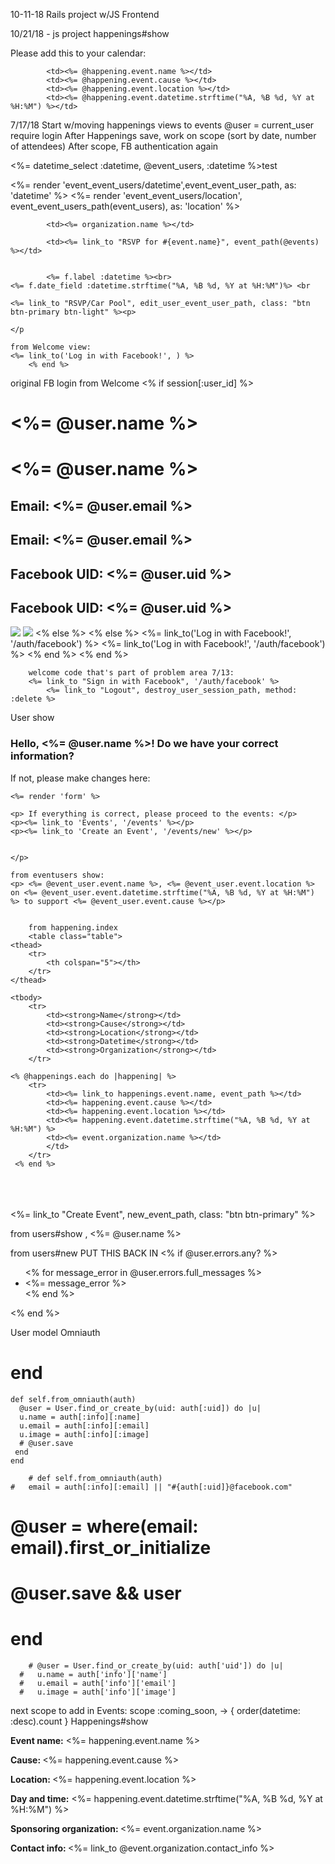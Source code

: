 
10-11-18 
Rails project w/JS Frontend

10/21/18 - js project
happenings#show
<p>Please add this to your calendar:</p>

			<td><%= @happening.event.name %></td>
			<td><%= @happening.event.cause %></td>
			<td><%= @happening.event.location %></td>
			<td><%= @happening.event.datetime.strftime("%A, %B %d, %Y at %H:%M") %></td>	


7/17/18
Start w/moving happenings views to events
@user = current_user
require login
After Happenings save, work on scope (sort by date, number of attendees)
After scope, FB authentication again


<%= datetime_select :datetime, @event_users, :datetime %>test 



<td><%= render 'event_event_users/datetime',event_event_user_path, as: 'datetime' %></td>
			<td><%= render 'event_event_users/location', event_event_users_path(event_users), as: 'location' %></td>

			<td><%= organization.name %></td>

			<td><%= link_to "RSVP for #{event.name}", event_path(@events) %></td>


			<%= f.label :datetime %><br>
	<%= f.date_field :datetime.strftime("%A, %B %d, %Y at %H:%M")%> <br

	<%= link_to "RSVP/Car Pool", edit_user_event_user_path, class: "btn btn-primary btn-light" %><p>

	</p

	from Welcome view:
	<%= link_to('Log in with Facebook!', ) %>
		<% end %>
original FB login from Welcome
		<% if session[:user_id] %>
 	  		<h1><%= @user.name %></h1>	 	  		<h1><%= @user.name %></h1>
 	  		<h2>Email: <%= @user.email %></h2>	 	  		<h2>Email: <%= @user.email %></h2>
 	  		<h2>Facebook UID: <%= @user.uid %></h2>	 	  		<h2>Facebook UID: <%= @user.uid %></h2>
 	  		<img src="<%= @user.image %>">	 	  		<img src="<%= @user.image %>">
 		<% else %>	 		<% else %>
 	  		<%= link_to('Log in with Facebook!', '/auth/facebook') %>	 	  		<%= link_to('Log in with Facebook!', '/auth/facebook') %>
 		<% end %>	 		<% end %>
 		 	
 		welcome code that's part of problem area 7/13:
 		<%= link_to "Sign in with Facebook", '/auth/facebook' %>
 			<%= link_to "Logout", destroy_user_session_path, method: :delete %>

User show
 	<h3>Hello, <%= @user.name %>! Do we have your correct information? </h3>
	<p>If not, please make changes here:</p>
	
	<%= render 'form' %>
	
	<p> If everything is correct, please proceed to the events: </p>
	<p><%= link_to 'Events', '/events' %></p>
	<p><%= link_to 'Create an Event', '/events/new' %></p>
 			 		

	</p>

	from eventusers show:
	<p> <%= @event_user.event.name %>, <%= @event_user.event.location %> on <%= @event_user.event.datetime.strftime("%A, %B %d, %Y at %H:%M") %> to support <%= @event_user.event.cause %></p>
		

		from happening.index
		<table class="table">
	<thead>
		<tr>
			<th colspan="5"></th>
		</tr>
	</thead>

	<tbody>
		<tr>
			<td><strong>Name</strong></td>
			<td><strong>Cause</strong></td>
			<td><strong>Location</strong></td>
			<td><strong>Datetime</strong></td>
			<td><strong>Organization</strong></td>		
		</tr>

	<% @happenings.each do |happening| %>
		<tr>
			<td><%= link_to happenings.event.name, event_path %></td>
			<td><%= happening.event.cause %></td>
			<td><%= happening.event.location %></td>
			<td><%= happening.event.datetime.strftime("%A, %B %d, %Y at %H:%M") %>
			<td><%= event.organization.name %></td>
			</td>
		</tr>
	 <% end %>
</tbody>
</table>
<br>
	<br>
	<br><%= link_to "Create Event", new_event_path, class: "btn btn-primary" %> <br>



from users#show
, <%= @user.name %>

from users#new PUT THIS BACK IN
  <% if @user.errors.any? %>
    <ul class="Signup_Errors">
    <% for message_error in @user.errors.full_messages %>
      <li> <%= message_error %></li>
    <% end %>
    </ul>
  <% end %>

  User model Omniauth

  # end
	def self.from_omniauth(auth)
      @user = User.find_or_create_by(uid: auth[:uid]) do |u|
      u.name = auth[:info][:name]
      u.email = auth[:info][:email]
      u.image = auth[:info][:image]
      # @user.save
     end
 	end 

 		# def self.from_omniauth(auth)
	# 	email = auth[:info][:email] || "#{auth[:uid]}@facebook.com"
 #     	@user = where(email: email).first_or_initialize
 #     	@user.save && user
 #     end
     	# @user = User.find_or_create_by(uid: auth['uid']) do |u|
      #   u.name = auth['info']['name']
      #   u.email = auth['info']['email']
      #   u.image = auth['info']['image']

next scope to add in Events:
scope :coming_soon, -> { order(datetime: :desc).count }
Happenings#show
<p><strong>Event name:</strong>
			<%= happening.event.name %></p>
		<p><strong>Cause: </strong>
			<%= happening.event.cause %></p>
		<p><strong>Location: </strong>
			<%= happening.event.location %></p>
		<p><strong>Day and time:</strong> 
			<%= happening.event.datetime.strftime("%A, %B %d, %Y at %H:%M") %></p>
		<p><strong>Sponsoring organization: </strong>
			<%= event.organization.name %></p>
		<p><strong>Contact info: </strong>
			<%= link_to @event.organization.contact_info %></p>

